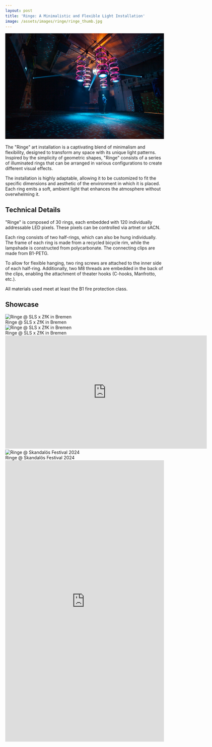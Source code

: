 ```yaml
---
layout: post
title: 'Ringe: A Minimalistic and Flexible Light Installation'
image: /assets/images/ringe/ringe_thumb.jpg
---
```


![Ringe at Spedition Bremen](/assets/images/ringe/topper.jpg)

The "Ringe" art installation is a captivating blend of minimalism and flexibility, designed to transform any space with its unique light patterns. Inspired by the simplicity of geometric shapes, "Ringe" consists of a series of illuminated rings that can be arranged in various configurations to create different visual effects.

The installation is highly adaptable, allowing it to be customized to fit the specific dimensions and aesthetic of the environment in which it is placed. Each ring emits a soft, ambient light that enhances the atmosphere without overwhelming it. 

## Technical Details

"Ringe" is composed of 30 rings, each embedded with 120 individually addressable LED pixels. These pixels can be controlled via artnet or sACN.

Each ring consists of two half-rings, which can also be hung individually. The frame of each ring is made from a recycled bicycle rim, while the lampshade is constructed from polycarbonate. The connecting clips are made from B1-PETG.

To allow for flexible hanging, two ring screws are attached to the inner side of each half-ring. Additionally, two M8 threads are embedded in the back of the clips, enabling the attachment of theater hooks (C-hooks, Manfrotto, etc.).

All materials used meet at least the B1 fire protection class.


## Showcase

<div class="md:w-5/5 mx-auto columns-1 md:columns-1 my-10 gap-0">

  <div class="gallery-item">
    <img src="{{site.baseurl}}/assets/images/ringe/sls_1.jpg" alt="Ringe @ SLS x ZfK in Bremen" class="w-full max-w-screen-sm h-auto shadow-md">
    <div class="overlay">
      <div class="text">Ringe @ SLS x ZfK in Bremen</div>
    </div>
  </div>

  <div class="gallery-item">
    <img src="{{site.baseurl}}/assets/images/ringe/sls_2.jpg" alt="Ringe @ SLS x ZfK in Bremen" class="w-full max-w-screen-sm h-auto shadow-md">
    <div class="overlay">
      <div class="text">Ringe @ SLS x ZfK in Bremen</div>
    </div>
  </div>
 
  <div class="gallery-item">
    <iframe title="vimeo-player" src="https://player.vimeo.com/video/1054528448?h=9cbd677d4a" width="640" height="360" frameborder="0"    allowfullscreen></iframe>
  </div>

  <div class="gallery-item">
    <img src="{{site.baseurl}}/assets/images/ringe/skanda_1.jpg" alt="Ringe @ Skandalös Festival 2024" class="w-full max-w-screen-sm h-auto shadow-md">
    <div class="overlay">
      <div class="text">Ringe @ Skandalös Festival 2024</div>
    </div>
  </div>

  <div class="gallery-item">
    <div style="padding:177.59% 0 0 0;position:relative;"><iframe src="https://player.vimeo.com/video/1054528603?h=afcaf9f325&amp;title=0&amp;byline=0&amp;portrait=0&amp;badge=0&amp;autopause=0&amp;player_id=0&amp;app_id=58479" frameborder="0" allow="autoplay; fullscreen; picture-in-picture; clipboard-write; encrypted-media" style="position:absolute;top:0;left:0;width:100%;height:100%;" title="Ringe @ Skandalös Festival 2024"></iframe></div><script src="https://player.vimeo.com/api/player.js"></script>
  </div>

</div>
